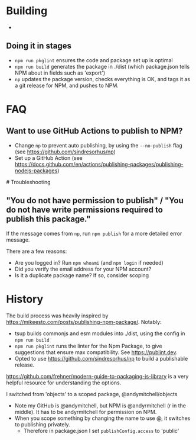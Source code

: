 # Building

- 

## Doing it in stages

- `npm run pkglint` ensures the code and package set up is optimal
- `npm run build` generates the package in ./dist (which package.json tells NPM about in fields such as 'export')
- `np` updates the package version, checks everything is OK, and tags it as a git release for NPM, and pushes to NPM. 

# FAQ

## Want to use GitHub Actions to publish to NPM? 

- Change `np` to prevent auto publishing, by using the `--no-publish` flag (see https://github.com/sindresorhus/np)
- Set up a GitHub Action (see https://docs.github.com/en/actions/publishing-packages/publishing-nodejs-packages)

# Troubleshooting

## "You do not have permission to publish" / "You do not have write permissions required to publish this package."

If the message comes from `np`, run `npm publish` for a more detailed error message.

There are a few reasons:
- Are you logged in? Run `npm whoami` (and `npm login` if needed)
- Did you verify the email address for your NPM account?
- Is it a duplicate package name? If so, consider scoping 

# History

The build process was heavily inspired by https://mikeesto.com/posts/publishing-npm-package/. Notably: 
- tsup builds commonjs and esm modules into ./dist, using the config in `npm run build`
- `npm run pkglint` runs the linter for the Npm Package, to give suggestions that ensure max compatibility. See https://publint.dev. 
- Opted to use https://github.com/sindresorhus/np to build a publishable release. 

https://github.com/frehner/modern-guide-to-packaging-js-library is a very helpful resource for understanding the options. 

I switched from 'objects' to a scoped package, @andymitchell/objects
- Note my GitHub is @andymitchell, but NPM is @andyrmitchell (r in the middle). It has to be andyrmitchell for permission on NPM. 
- When you scope something by changing the name to use @, it switches to publishing privately. 
    - Therefore in package.json I set `publishConfig.access` to 'public' 